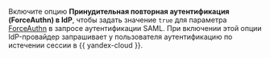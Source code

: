 Включите опцию **Принудительная повторная аутентификация (ForceAuthn) в IdP**, чтобы задать значение `true` для параметра [ForceAuthn](../../organization/api-ref/Federation/index.md) в запросе аутентификации SAML. При включении этой опции IdP-провайдер запрашивает у пользователя аутентификацию по истечении сессии в {{ yandex-cloud }}.

